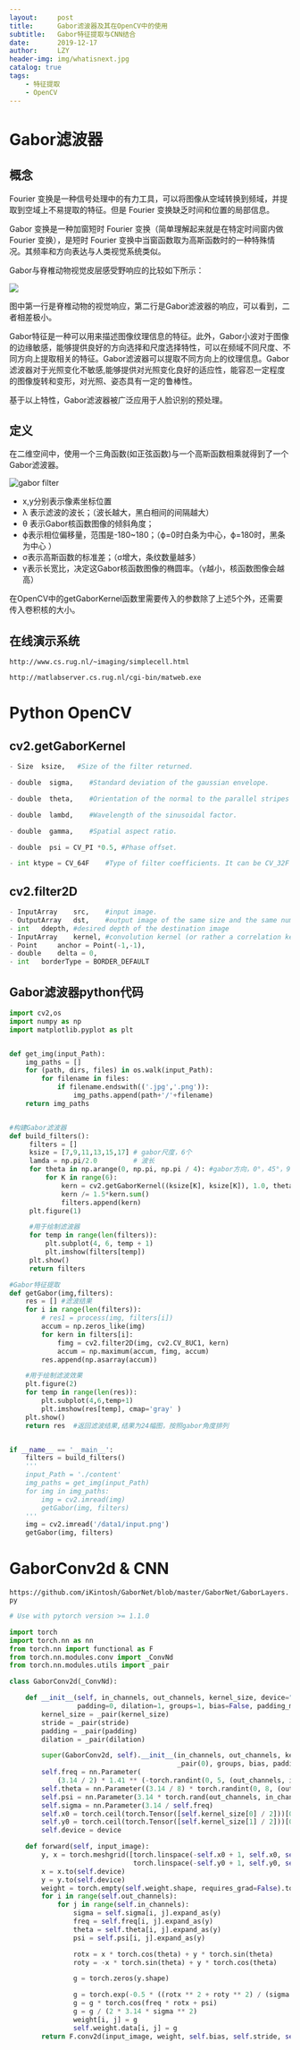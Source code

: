 ```yaml
---
layout:     post
title:      Gabor滤波器及其在OpenCV中的使用
subtitle:   Gabor特征提取与CNN结合
date:       2019-12-17
author:     LZY
header-img: img/whatisnext.jpg
catalog: true
tags:
    - 特征提取
    - OpenCV
---
```


# Gabor滤波器

## 概念

Fourier 变换是一种信号处理中的有力工具，可以将图像从空域转换到频域，并提取到空域上不易提取的特征。但是 Fourier 变换缺乏时间和位置的局部信息。

Gabor 变换是一种加窗短时 Fourier 变换（简单理解起来就是在特定时间窗内做 Fourier 变换），是短时 Fourier 变换中当窗函数取为高斯函数时的一种特殊情况。其频率和方向表达与人类视觉系统类似。

Gabor与脊椎动物视觉皮层感受野响应的比较如下所示：

![](/img/853143432354364.JPEG)

图中第一行是脊椎动物的视觉响应，第二行是Gabor滤波器的响应，可以看到，二者相差极小。

Gabor特征是一种可以用来描述图像纹理信息的特征。此外，Gabor小波对于图像的边缘敏感，能够提供良好的方向选择和尺度选择特性，可以在频域不同尺度、不同方向上提取相关的特征。Gabor滤波器可以提取不同方向上的纹理信息。Gabor滤波器对于光照变化不敏感,能够提供对光照变化良好的适应性，能容忍一定程度的图像旋转和变形，对光照、姿态具有一定的鲁棒性。

基于以上特性，Gabor滤波器被广泛应用于人脸识别的预处理。

## 定义

在二维空间中，使用一个三角函数(如正弦函数)与一个高斯函数相乘就得到了一个Gabor滤波器。

![gabor filter](/img/20200304140640.png)

- x,y分别表示像素坐标位置
- λ 表示滤波的波长；（波长越大，黑白相间的间隔越大）
- θ 表示Gabor核函数图像的倾斜角度；
- ϕ表示相位偏移量，范围是-180~180；（ϕ=0时白条为中心，ϕ=180时，黑条为中心 ）
- σ表示高斯函数的标准差；（σ增大，条纹数量越多）
- γ表示长宽比，决定这Gabor核函数图像的椭圆率。（γ越小，核函数图像会越高）


在OpenCV中的getGaborKernel函数里需要传入的参数除了上述5个外，还需要传入卷积核的大小。

## 在线演示系统

`http://www.cs.rug.nl/~imaging/simplecell.html`

`http://matlabserver.cs.rug.nl/cgi-bin/matweb.exe`



# Python OpenCV

## cv2.getGaborKernel

```python
- Size  ksize,   #Size of the filter returned.

- double  sigma,    #Standard deviation of the gaussian envelope.

- double  theta,    #Orientation of the normal to the parallel stripes of a Gabor function.

- double  lambd,    #Wavelength of the sinusoidal factor.

- double  gamma,    #Spatial aspect ratio.

- double  psi = CV_PI *0.5, #Phase offset.

- int ktype = CV_64F    #Type of filter coefficients. It can be CV_32F or CV_64F .

```

## cv2.filter2D

```python
- InputArray  	src,    #input image. 
- OutputArray  	dst,    #output image of the same size and the same number of channels as src. 
- int  	ddepth, #desired depth of the destination image
- InputArray  	kernel, #convolution kernel (or rather a correlation kernel), a single-channel floating point matrix; if you want to apply different kernels to different channels, split the image into separate color planes using split and process them individually. 
- Point  	anchor = Point(-1,-1),
- double  	delta = 0,
- int  	borderType = BORDER_DEFAULT 
```

## Gabor滤波器python代码

```python
import cv2,os
import numpy as np
import matplotlib.pyplot as plt


def get_img(input_Path):
    img_paths = []
    for (path, dirs, files) in os.walk(input_Path):
        for filename in files:
            if filename.endswith(('.jpg','.png')):
                img_paths.append(path+'/'+filename)
    return img_paths


#构建Gabor滤波器
def build_filters():
     filters = []
     ksize = [7,9,11,13,15,17] # gabor尺度，6个
     lamda = np.pi/2.0         # 波长
     for theta in np.arange(0, np.pi, np.pi / 4): #gabor方向，0°，45°，90°，135°，共四个
         for K in range(6):
             kern = cv2.getGaborKernel((ksize[K], ksize[K]), 1.0, theta, lamda, 0.5, 0, ktype=cv2.CV_32F)
             kern /= 1.5*kern.sum()
             filters.append(kern)
     plt.figure(1)

     #用于绘制滤波器
     for temp in range(len(filters)):
         plt.subplot(4, 6, temp + 1)
         plt.imshow(filters[temp])
     plt.show()
     return filters

#Gabor特征提取
def getGabor(img,filters):
    res = [] #滤波结果
    for i in range(len(filters)):
        # res1 = process(img, filters[i])
        accum = np.zeros_like(img)
        for kern in filters[i]:
            fimg = cv2.filter2D(img, cv2.CV_8UC1, kern)
            accum = np.maximum(accum, fimg, accum)
        res.append(np.asarray(accum))

    #用于绘制滤波效果
    plt.figure(2)
    for temp in range(len(res)):
        plt.subplot(4,6,temp+1)
        plt.imshow(res[temp], cmap='gray' )
    plt.show()
    return res  #返回滤波结果,结果为24幅图，按照gabor角度排列


if __name__ == '__main__':
    filters = build_filters()
    '''
    input_Path = './content'
    img_paths = get_img(input_Path)
    for img in img_paths:
        img = cv2.imread(img)
        getGabor(img, filters)
    '''
    img = cv2.imread('/data1/input.png')
    getGabor(img, filters)
```

# GaborConv2d & CNN

`https://github.com/iKintosh/GaborNet/blob/master/GaborNet/GaborLayers.py`

```python
# Use with pytorch version >= 1.1.0

import torch
import torch.nn as nn
from torch.nn import functional as F
from torch.nn.modules.conv import _ConvNd
from torch.nn.modules.utils import _pair

class GaborConv2d(_ConvNd):

    def __init__(self, in_channels, out_channels, kernel_size, device="cpu", stride=1,
                 padding=0, dilation=1, groups=1, bias=False, padding_mode='zeros'):
        kernel_size = _pair(kernel_size)
        stride = _pair(stride)
        padding = _pair(padding)
        dilation = _pair(dilation)

        super(GaborConv2d, self).__init__(in_channels, out_channels, kernel_size, stride, padding, dilation, False,
                                          _pair(0), groups, bias, padding_mode)
        self.freq = nn.Parameter(
            (3.14 / 2) * 1.41 ** (-torch.randint(0, 5, (out_channels, in_channels))).type(torch.Tensor))
        self.theta = nn.Parameter((3.14 / 8) * torch.randint(0, 8, (out_channels, in_channels)).type(torch.Tensor))
        self.psi = nn.Parameter(3.14 * torch.rand(out_channels, in_channels))
        self.sigma = nn.Parameter(3.14 / self.freq)
        self.x0 = torch.ceil(torch.Tensor([self.kernel_size[0] / 2]))[0]
        self.y0 = torch.ceil(torch.Tensor([self.kernel_size[1] / 2]))[0]
        self.device = device

    def forward(self, input_image):
        y, x = torch.meshgrid([torch.linspace(-self.x0 + 1, self.x0, self.kernel_size[0]),
                               torch.linspace(-self.y0 + 1, self.y0, self.kernel_size[1])])
        x = x.to(self.device)
        y = y.to(self.device)
        weight = torch.empty(self.weight.shape, requires_grad=False).to(self.device)
        for i in range(self.out_channels):
            for j in range(self.in_channels):
                sigma = self.sigma[i, j].expand_as(y)
                freq = self.freq[i, j].expand_as(y)
                theta = self.theta[i, j].expand_as(y)
                psi = self.psi[i, j].expand_as(y)

                rotx = x * torch.cos(theta) + y * torch.sin(theta)
                roty = -x * torch.sin(theta) + y * torch.cos(theta)

                g = torch.zeros(y.shape)

                g = torch.exp(-0.5 * ((rotx ** 2 + roty ** 2) / (sigma + 1e-3) ** 2))
                g = g * torch.cos(freq * rotx + psi)
                g = g / (2 * 3.14 * sigma ** 2)
                weight[i, j] = g
                self.weight.data[i, j] = g
        return F.conv2d(input_image, weight, self.bias, self.stride, self.padding, self.dilation, self.groups)
```




